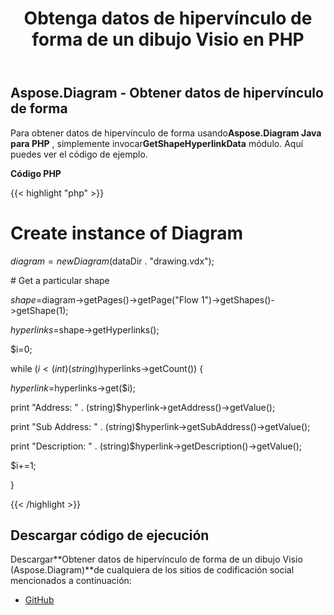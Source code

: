 ﻿---
title: Obtenga datos de hipervínculo de forma de un dibujo Visio en PHP
type: docs
weight: 20
url: /es/java/get-shape-hyperlink-data-from-a-visio-drawing-in-php/
---
## **Aspose.Diagram - Obtener datos de hipervínculo de forma**
Para obtener datos de hipervínculo de forma usando**Aspose.Diagram Java para PHP** , simplemente invocar**GetShapeHyperlinkData** módulo. Aquí puedes ver el código de ejemplo.

**Código PHP**

{{< highlight "php" >}}

 # Create instance of Diagram

$diagram = new Diagram($dataDir . "drawing.vdx");

\# Get a particular shape

$shape=$diagram->getPages()->getPage("Flow 1")->getShapes()->getShape(1);

$hyperlinks=$shape->getHyperlinks();

$i=0;

while ($i<(int)(string)$hyperlinks->getCount()) {

$hyperlink=$hyperlinks->get($i);

print "Address: " . (string)$hyperlink->getAddress()->getValue();

print "Sub Address: " . (string)$hyperlink->getSubAddress()->getValue();

print "Description: " . (string)$hyperlink->getDescription()->getValue();

$i+=1;

}

{{< /highlight >}}
## **Descargar código de ejecución**
 Descargar**Obtener datos de hipervínculo de forma de un dibujo Visio (Aspose.Diagram)**de cualquiera de los sitios de codificación social mencionados a continuación:

- [GitHub](https://github.com/asposediagram/Aspose.Diagram-for-Java/blob/master/Plugins/Aspose_Diagram_Java_for_PHP/src/aspose/diagram/WorkingwithHyperlinks/GetShapeHyperlinkData.php)

